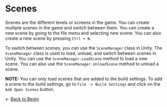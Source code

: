 # Scenes

Scenes are the different levels or screens in the game. You can create multiple scenes in the game and switch between them. You can create a new scene by going to the file menu and selecting new scene. You can also create a new scene by pressing `Ctrl + N`.

To switch between scenes, you can use the `SceneManager` class in Unity. The `SceneManager` class is used to load, unload, and switch between scenes in Unity. You can use the `SceneManager.LoadScene` method to load a new scene. You can also use the `SceneManager.UnloadScene` method to unload a scene.

**NOTE:** You can only load scenes that are added to the build settings. To add a scene to the build settings, go to `File -> Build Settings` and click on the `Add Open Scenes` button.

&larr; [Back to Begin](./readme.md)
